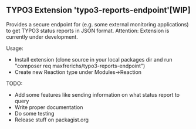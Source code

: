 ## TYPO3 Extension 'typo3-reports-endpoint'[WIP]

Provides a secure endpoint for (e.g. some external monitoring applications) to get TYPO3 status reports in JSON format.
Attention: Extension is currently under development.

Usage: 
* Install extension (clone source in your local packages dir and run "composer req maxfrerichs/typo3-reports-endpoint")
* Create new Reaction type under Modules->Reaction

TODO:
* Add some features like sending information on what status report to query
* Write proper documentation
* Do some testing
* Release stuff on packagist.org